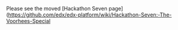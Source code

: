 Please see the moved [Hackathon Seven page](https://github.com/edx/edx-platform/wiki/Hackathon-Seven:-The-Voorhees-Special
